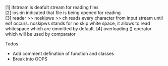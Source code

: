 [1] ifstream is deafult stream for reading files  
[2] ios::in indicated that file is being opened for reading  
[3] reader >> noskipws >> ch reads every character from input stream until eof occurs. noskipws stands for no skip white space, it allows to read whitespace which are ommitted by default.
[4] overloading () operator which will be used by comparator

Todos

- Add comment defination of function and classes
- Break into OOPS
